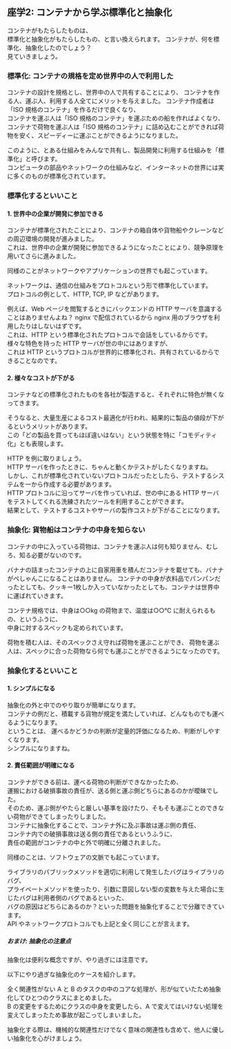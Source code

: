 
## 座学2: コンテナから学ぶ標準化と抽象化

コンテナがもたらしたものは、  
標準化と抽象化がもたらしたもの、と言い換えられます。
コンテナが、何を標準化、抽象化したのでしょう？  
見ていきましょう。  

### 標準化: コンテナの規格を定め世界中の人で利用した

コンテナの設計を規格とし、世界中の人で共有することにより、
コンテナを作る人、運ぶ人、利用する人全てにメリットを与えました。
コンテナ作成者は「ISO 規格のコンテナ」を作るだけで良くなり、  
コンテナを運ぶ人は「ISO 規格のコンテナ」を運ぶための船を作ればよくなり、  
コンテナで荷物を運ぶ人は「ISO 規格のコンテナ」に詰め込むことができれば荷物を安く、スピーディーに運ぶことができるようになりました。

このように、とある仕組みをみんなで共有し、製品開発に利用する仕組みを「標準化」と呼びます。  
コンピュータの部品やネットワークの仕組みなど、インターネットの世界には実に多くのものが標準化されています。  


### 標準化するといいこと

#### 1. 世界中の企業が開発に参加できる

コンテナが標準化されたことにより、コンテナの箱自体や貨物船やクレーンなどの周辺環境の開発が進みました。  
これは、世界中の企業が開発に参加できるようになったことにより、競争原理を用いてさらに進みました。  

同様のことがネットワークやアプリケーションの世界でも起こっています。  

ネットワークは、通信の仕組みをプロトコルという形で標準化しています。  
プロトコルの例として、HTTP, TCP, IP などがあります。  

例えば、Web ページを閲覧するときにバックエンドの HTTP サーバを意識することはありませんよね？
nginx で配信されているから nginx 用のブラウザを利用したりはしないはずです。  
これは、HTTP という標準化されたプロトコルで会話をしているからです。  
様々な特色を持った HTTP サーバが世の中にはありますが、  
これは HTTP というプロトコルが世界的に標準化され、共有されているからできることなのです。  

#### 2. 様々なコストが下がる

コンテナなどの標準化されたものを各社が製造すると、それぞれに特色が無くなってきます。  

そうなると、大量生産によるコスト最適化が行われ、結果的に製品の値段が下がるというメリットがあります。  
この「どの製品を買ってもほぼ違いはない」という状態を特に「コモディティ化」とも表現します。  

HTTP を例に取りましょう。  
HTTP サーバを作ったときに、ちゃんと動くかテストがしたくなりますね。  
しかし、これが標準化されていないプロトコルだったとしたら、テストするシステムを一から作成する必要があります。  
HTTP プロトコルに沿ってサーバを作っていれば、世の中にある HTTP サーバをテストしてくれる洗練されたツールを利用することができます。  
結果として、テストするコストやサーバの製作コストが下がることになります。  

### 抽象化: 貨物船はコンテナの中身を知らない

コンテナの中に入っている荷物は、コンテナを運ぶ人は何も知りません、むしろ、知る必要がないのです。  

バナナの詰まったコンテナの上に自家用車を積んだコンテナを載せても、バナナがぺしゃんこになることはありません。
コンテナの中身が衣料品でパンパンだったとしても、クッキー1枚しか入っていなかったとしても、コンテナは世界中に運ばれていきます。  

コンテナ規格では、中身は○○kg の荷物まで、温度は○○℃ に耐えられるもの、というふうに、  
中身に対するスペックも定められています。  

荷物を積む人は、そのスペックさえ守れば荷物を運ぶことができ、
荷物を運ぶ人は、スペックに合った荷物なら何でも運ぶことができるようになったのです。  


### 抽象化するといいこと

#### 1. シンプルになる

抽象化の外と中でのやり取りが簡単になります。  
コンテナの例だと、積載する貨物が規定を満たしていれば、どんなものでも運べるようになります。  
ということは、 運べるかどうかの判断が定量的評価になるため、判断がしやすくなります。  
シンプルになりますね。

#### 2. 責任範囲が明確になる

コンテナができる前は、運べる荷物の判断ができなかったため、  
運搬における破損事故の責任が、送る側と運ぶ側どちらにあるのかが曖昧でした。  
そのため、運ぶ側がやたらと厳しい基準を設けたり、そもそも運ぶことのできない荷物ができてしまったりしました。  
コンテナに抽象化することで、コンテナ外に及ぶ事故は運ぶ側の責任、  
コンテナ内での破損事故は送る側の責任であるというふうに、  
責任の範囲がコンテナの中と外で明確に分離されました。  

同様のことは、ソフトウェアの文脈でも起こっています。

ライブラリのパブリックメソッドを適切に利用して発生したバグはライブラリのバグ、  
プライベートメソッドを使ったり、引数に意図しない型の変数を与えた場合に生じたバグは利用者側のバグであるといった、  
バグの原因はどちらにあるのか？といった問題を抽象化することで分離できています。  
API やネットワークプロトコルでも上記と全く同じことが言えます。  

##### おまけ: 抽象化の注意点

抽象化は便利な概念ですが、やり過ぎには注意です。

以下にやり過ぎな抽象化のケースを紹介します。

全く関連性がない A と B のタスクの中のコアな処理が、形が似ていたため抽象化してひとつのクラスにまとめました。  
B の変更をするためにクラスの中身を変更したら、A で変えてはいけない処理を変えてしまったため事故が起こってしまいました。  

抽象化する際は、機械的な関連性だけでなく意味の関連性も含めて、他人に優しい抽象化を心がけましょう。
